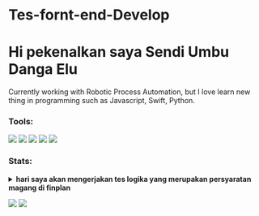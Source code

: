 # Tes-fornt-end-Develop
# Hi pekenalkan saya Sendi Umbu Danga Elu
Currently working with Robotic Process Automation, but I love learn new thing in programming such as Javascript, Swift, Python.  

### Tools:
<p>
    <img src="https://img.shields.io/badge/OS-MacOS-blue?&logo=apple" />
    <img src="https://img.shields.io/badge/Code-Swift-blue?&logo=swift" />
    <img src="https://img.shields.io/badge/IDE-Xcode-blue?&logo=xcode" />
    <img src="https://img.shields.io/badge/Text%20Editor-Visual%20Studio%20Code-blue?&logo=visual%20studio%20code&logoColor=blue" />
    <img src="https://gpvc.arturio.dev/bagusfe" />
</p>

### Stats:
<details>
 <summary><strong>hari saya akan mengerjakan tes logika yang merupakan persyaratan magang di finplan</strong></summary>
    <summary><strong>Buat fungsi dengan menampilkan bilangan cacah kelipatan 3 atau 7 sebanyak N, serta menampilkan huruf Z saat bilangan tersebut kelipatan 3 dan 7.
  Contoh :
  N = 13
  Output : 3, 6, 7, 9, 12, 14, 15, 18, Z, 24, 27, 28, 30 </strong></summary>
    - 🔭 jawaban : 
    Berikut adalah penjelasan singkat dari coding tersebut:
    1 Fungsi generate_numbers memiliki satu parameter input, yaitu N.
    2 Pada awalnya, dibuat sebuah list kosong dengan nama numbers untuk menyimpan hasil bilangan cacah.
    3 Dilakukan perulangan menggunakan for dari 1 hingga N+1.
    4 Di dalam perulangan, dilakukan pengecekan kondisi untuk setiap bilangan
    5 Jika bilangan tersebut kelipatan 3 dan 7 (habis dibagi 3 dan 7), maka 'Z' akan ditambahkan ke dalam list numbers.
    6 Jika bilangan tersebut hanya kelipatan 3 atau 7 (habis dibagi 3 atau 7), maka bilangan itu sendiri akan ditambahkan ke dalam list numbers.
    7 Setelah semua bilangan diperiksa, list numbers yang berisi bilangan cacah dan 'Z' (sesuai dengan kondisi) dikembalikan sebagai output dari fungsi.
    8 Dilakukan penggunaan fungsi dengan contoh penggunaan di mana N = 13.
      9 Output dari fungsi generate_numbers akan ditampilkan.
     
  <img src= "Tes Logika Front end Develop/menampilkan bilangan cacah.jpg"</br>
    - 🌱 I’m currently learning Python,SwiftUI and UIKit </br>
    - 👯 I’m looking to collaborate on Automation Project, Mobile Apps. </br>
    - 🤔 I’m looking for help with master of programming. hehe </br>
    - 💬 Ask me about anything.</br>
    - 📫 How to reach me: <a href="mailto:goodfe@yahoo.com">Email me!</a>  </br>
    - 😄 Pronouns: He/Him </br>
    - ⚡ Fun fact: ... </br>
</details>
<p>
    <img src="https://github-readme-stats.vercel.app/api?username=bagusfe&hide=contribs,prs&show_icons=true&hide_border=true&title_color=000" />
    <img src="https://github-readme-stats.vercel.app/api/top-langs/?username=bagusfe&layout=compact" height=180 />
</p>
